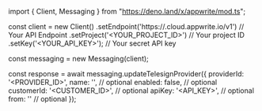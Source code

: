 import { Client, Messaging } from "https://deno.land/x/appwrite/mod.ts";

const client = new Client()
    .setEndpoint('https://<REGION>.cloud.appwrite.io/v1') // Your API Endpoint
    .setProject('<YOUR_PROJECT_ID>') // Your project ID
    .setKey('<YOUR_API_KEY>'); // Your secret API key

const messaging = new Messaging(client);

const response = await messaging.updateTelesignProvider({
    providerId: '<PROVIDER_ID>',
    name: '<NAME>', // optional
    enabled: false, // optional
    customerId: '<CUSTOMER_ID>', // optional
    apiKey: '<API_KEY>', // optional
    from: '<FROM>' // optional
});
